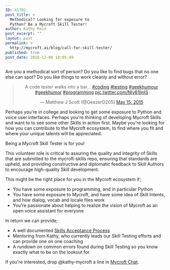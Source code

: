 ```yaml
---
ID: 41792
post_title: >
  Methodical? Looking for exposure to
  Python? Be a Mycroft Skill Tester!
author: Kathy Reid
post_excerpt: ""
layout: post
permalink: >
  http://mycroft.ai/blog/call-for-skill-tester/
published: true
post_date: 2018-12-06 18:05:49
---
```

Are you a methodical sort of person? Do you like to find bugs that no one else can spot? Do you like things to work cleanly and without error?
<blockquote class="twitter-tweet" data-lang="en">
<p dir="ltr" lang="en" style="text-align: center;">A code tester walks into a bar... <a href="https://twitter.com/hashtag/coding?src=hash&amp;ref_src=twsrc%5Etfw">#coding</a> <a href="https://twitter.com/hashtag/testing?src=hash&amp;ref_src=twsrc%5Etfw">#testing</a> <a href="https://twitter.com/hashtag/geekhumour?src=hash&amp;ref_src=twsrc%5Etfw">#geekhumour</a> <a href="https://twitter.com/hashtag/geekhumor?src=hash&amp;ref_src=twsrc%5Etfw">#geekhumor</a> <a href="https://twitter.com/hashtag/programming?src=hash&amp;ref_src=twsrc%5Etfw">#programming</a> <a href="http://t.co/NIy61IinlS">pic.twitter.com/NIy61IinlS</a></p>
<p style="text-align: center;">— Matthew J Scott (@GeezerD205) <a href="https://twitter.com/GeezerD205/status/599105281222692865?ref_src=twsrc%5Etfw">May 15, 2015</a></p>
</blockquote>
<script async="" src="https://platform.twitter.com/widgets.js" charset="utf-8"></script>

Perhaps you're in college and looking to get some exposure to Python and voice user interfaces. Perhaps you're thinking of developing Mycroft Skills and want to to see some other Skills in action first. Maybe you're looking for how you can contribute to the Mycroft ecosystem, to find where you fit and where your unique talents will be appreciated.

Being a Mycroft Skill Tester is for you!

This volunteer role is critical to assuring the quality and integrity of Skills that are submitted to the mycroft-skills repo, ensuring that standards are upheld, and providing constructive and diplomatic feedback to Skill Authors to encourage high-quality Skill development.

This might be the right place for you in the Mycroft ecosystem if;
<ul>
 	<li>You have some exposure to programming, and in particular Python</li>
 	<li>You have some exposure to Mycroft, and have some idea of Skill Intents, and how dialog, vocab and locale files work</li>
 	<li>You're passionate about helping to realize the vision of Mycroft as an open voice assistant for everyone</li>
</ul>
In return we can provide;
<ul>
 	<li>A well documented <a href="http://mycroft.ai/documentation/skills/skills-acceptance-process/">Skills Acceptance Process</a></li>
 	<li>Mentoring from Kathy, who currently leads our Skill Testing efforts and can provide one on one coaching</li>
 	<li>A rundown on common errors found during Skill Testing so you know exactly what to be on the lookout for</li>
</ul>
If you're interested, drop @kathy-mycroft a line in <a href="https://chat.mycroft.ai">Mycroft Chat</a>.